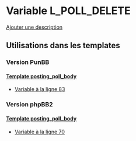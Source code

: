 # Variable L_POLL_DELETE
[Ajouter une description](https://fa-tvars.appspot.com/var/L_POLL_DELETE)

## Utilisations dans les templates

### Version PunBB

#### [Template posting_poll_body](punbb/posting_poll_body.md)
* [Variable &agrave; la ligne 83](../punbb/posting_poll_body.tpl#L83)

### Version phpBB2

#### [Template posting_poll_body](subsilver/posting_poll_body.md)
* [Variable &agrave; la ligne 70](../subsilver/posting_poll_body.tpl#L70)